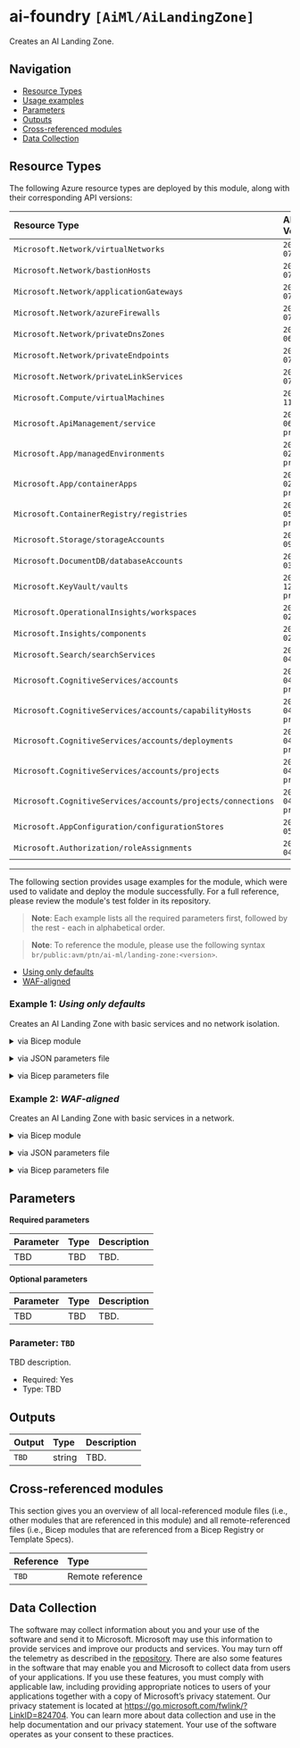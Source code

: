 # ai-foundry `[AiMl/AiLandingZone]`

Creates an AI Landing Zone.

## Navigation

- [Resource Types](#Resource-Types)
- [Usage examples](#Usage-examples)
- [Parameters](#Parameters)
- [Outputs](#Outputs)
- [Cross-referenced modules](#Cross-referenced-modules)
- [Data Collection](#Data-Collection)

## Resource Types

The following Azure resource types are deployed by this module, along with their corresponding API versions:

| Resource Type                                               | API Version          |
| :---------------------------------------------------------- | :------------------- |
| `Microsoft.Network/virtualNetworks`                         | `2024-07-01`         |
| `Microsoft.Network/bastionHosts`                            | `2024-07-01`         |
| `Microsoft.Network/applicationGateways`                     | `2024-07-01`         |
| `Microsoft.Network/azureFirewalls`                          | `2024-07-01`         |
| `Microsoft.Network/privateDnsZones`                         | `2024-06-01`         |
| `Microsoft.Network/privateEndpoints`                        | `2024-07-01`         |
| `Microsoft.Network/privateLinkServices`                     | `2024-07-01`         |
| `Microsoft.Compute/virtualMachines`                         | `2024-11-01`         |
| `Microsoft.ApiManagement/service`                           | `2024-06-01-preview` |
| `Microsoft.App/managedEnvironments`                         | `2025-02-02-preview` |
| `Microsoft.App/containerApps`                               | `2025-02-02-preview` |
| `Microsoft.ContainerRegistry/registries`                    | `2025-05-01-preview` |
| `Microsoft.Storage/storageAccounts`                         | `2022-09-01`         |
| `Microsoft.DocumentDB/databaseAccounts`                     | `2023-03-15`         |
| `Microsoft.KeyVault/vaults`                                 | `2024-12-01-preview` |
| `Microsoft.OperationalInsights/workspaces`                  | `2025-02-01`         |
| `Microsoft.Insights/components`                             | `2020-02-02`         |
| `Microsoft.Search/searchServices`                           | `2021-04-01`         |
| `Microsoft.CognitiveServices/accounts`                      | `2025-04-01-preview` |
| `Microsoft.CognitiveServices/accounts/capabilityHosts`      | `2025-04-01-preview` |
| `Microsoft.CognitiveServices/accounts/deployments`          | `2025-04-01-preview` |
| `Microsoft.CognitiveServices/accounts/projects`             | `2025-04-01-preview` |
| `Microsoft.CognitiveServices/accounts/projects/connections` | `2025-04-01-preview` |
| `Microsoft.AppConfiguration/configurationStores`            | `2022-05-01`         |
| `Microsoft.Authorization/roleAssignments`                   | `2022-04-01`         |

---

The following section provides usage examples for the module, which were used to validate and deploy the module successfully. For a full reference, please review the module's test folder in its repository.

>**Note**: Each example lists all the required parameters first, followed by the rest - each in alphabetical order.

>**Note**: To reference the module, please use the following syntax `br/public:avm/ptn/ai-ml/landing-zone:<version>`.

- [Using only defaults](#example-1-using-only-defaults)
- [WAF-aligned](#example-2-waf-aligned)

### Example 1: _Using only defaults_

Creates an AI Landing Zone with basic services and no network isolation.

<details>

<summary>via Bicep module</summary>

```bicep
TBD
```

</details>
<p>

<details>

<summary>via JSON parameters file</summary>

```json
TBD
```

</details>
<p>

<details>

<summary>via Bicep parameters file</summary>

```bicep-params
TBD
```

</details>
<p>

### Example 2: _WAF-aligned_

Creates an AI Landing Zone with basic services in a network.


<details>

<summary>via Bicep module</summary>

```bicep
TBD
```

</details>
<p>

<details>

<summary>via JSON parameters file</summary>

```json
TBD
```

</details>
<p>

<details>

<summary>via Bicep parameters file</summary>

```bicep-params
TBD
```

</details>
<p>

## Parameters

**Required parameters**

| Parameter | Type | Description |
| :-- | :-- | :-- |
| TBD | TBD | TBD. |


**Optional parameters**

| Parameter | Type | Description |
| :-- | :-- | :-- |
| TBD | TBD | TBD. |



### Parameter: `TBD`

TBD description.

- Required: Yes
- Type: TBD


## Outputs

| Output | Type | Description |
| :-- | :-- | :-- |
| `TBD` | string | TBD. |

## Cross-referenced modules

This section gives you an overview of all local-referenced module files (i.e., other modules that are referenced in this module) and all remote-referenced files (i.e., Bicep modules that are referenced from a Bicep Registry or Template Specs).

| Reference | Type |
| :-- | :-- |
| `TBD` | Remote reference |


## Data Collection

The software may collect information about you and your use of the software and send it to Microsoft. Microsoft may use this information to provide services and improve our products and services. You may turn off the telemetry as described in the [repository](https://aka.ms/avm/telemetry). There are also some features in the software that may enable you and Microsoft to collect data from users of your applications. If you use these features, you must comply with applicable law, including providing appropriate notices to users of your applications together with a copy of Microsoft’s privacy statement. Our privacy statement is located at <https://go.microsoft.com/fwlink/?LinkID=824704>. You can learn more about data collection and use in the help documentation and our privacy statement. Your use of the software operates as your consent to these practices.
